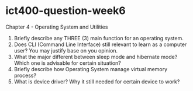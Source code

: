 # ict400-question-week6

Chapter 4 - Operating System and Utilities

01.	Briefly describe any THREE (3) main function for an operating system.
02.	Does CLI (Command Line Interface) still relevant to learn as a computer user? You may justify base on you opinion.
03.	What the major different between sleep mode and hibernate mode? Which one is advisable for certain situation?
04.	Briefly describe how Operating System manage virtual memory process?
05.	What is device driver? Why it still needed for certain device to work?
